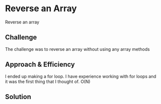 # Reverse an Array
<!-- Short summary or background information -->
Reverse an array

## Challenge
<!-- Description of the challenge -->
The challenge was to reverse an array without using any array methods

## Approach & Efficiency
<!-- What approach did you take? Why? What is the Big O space/time for this approach? -->
I ended up making a for loop. I have experience working with for loops and it was the first thing that I thought of. O(N)

## Solution
<!-- Embedded whiteboard image -->
